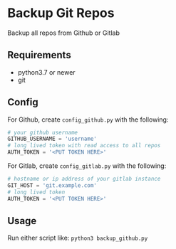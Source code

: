 # Backup Git Repos

Backup all repos from Github or Gitlab

## Requirements

- python3.7 or newer
- git


## Config

For Github, create `config_github.py` with the following:

```python
# your github username
GITHUB_USERNAME = 'username'
# long lived token with read access to all repos
AUTH_TOKEN = '<PUT TOKEN HERE>'
```

For Gitlab, create `config_gitlab.py` with the following:
```python
# hostname or ip address of your gitlab instance
GIT_HOST = 'git.example.com'
# long lived token
AUTH_TOKEN = '<PUT TOKEN HERE>'
```

## Usage

Run either script like: `python3 backup_github.py`
